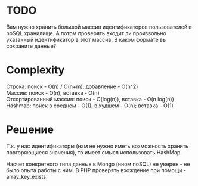# TODO
Вам нужно хранить большой массив идентификаторов пользователей в noSQL хранилище. А потом проверять входит ли произвольно указанный идентификатор в этот массив. В каком формате вы сохраните данные?

# Complexity
Строка: поиск - O(n) / O(n+m), добавление - O(n^2)  
Массив: поиск - O(n), вставка - O(n)  
Отсортированный массив: поиск - O(log(n)), вставка - O(n log(n))  
Hashmap: поиск в среднем - O(1), в худшем - O(n); вставка - O(1)  

# Решение
Т.к. у нас идентификаторы (нам не нужно иметь возможность хранить повторяющиеся значения), то имеет смысл использовать HashMap.

Насчет конкретного типа данных в Mongo (ином noSQL) не уверен - не было опыта работы с ним.
В PHP проверять вхождение при помощи - array_key_exists.